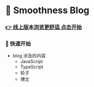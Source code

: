# &#x1F38A; Smoothness Blog

### [&#x1F449; 线上版本浏览更舒适 点击开始](https://ggupzhh.github.io/blog)

### &#x1F6EB; 快速开始
  - blog 涉及的内容
    - JavaScript
    - TypeScript
    - 轮子
    - 博文
